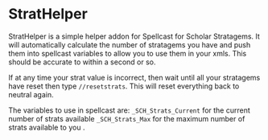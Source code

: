 StratHelper
=====

StratHelper is a simple helper addon for Spellcast for Scholar Stratagems. It will automatically calculate the number of stratagems you have and push them into spellcast variables to allow you to use them in your xmls. This should be accurate to within a second or so.

If at any time your strat value is incorrect, then wait until all your stratagems have reset then type `//resetstrats`. This will reset everything back to neutral again.

The variables to use in spellcast are:
`_SCH_Strats_Current` for the current number of strats available
`_SCH_Strats_Max` for the maximum number of strats available to you
.
